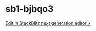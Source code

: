 # sb1-bjbqo3

[Edit in StackBlitz next generation editor ⚡️](https://stackblitz.com/~/github.com/kaelinda/sb1-bjbqo3)